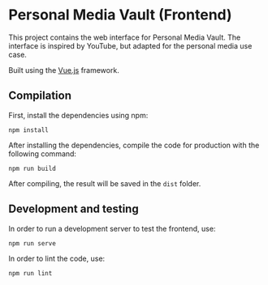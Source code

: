 # Personal Media Vault (Frontend)

This project contains the web interface for Personal Media Vault. The interface is inspired by YouTube, but adapted for the personal media use case.

Built using the [Vue.js](https://vuejs.org/) framework.

## Compilation

First, install the dependencies using npm:

```
npm install
```

After installing the dependencies, compile the code for production with the following command:

```
npm run build
```

After compiling, the result will be saved in the `dist` folder.

## Development and testing

In order to run a development server to test the frontend, use:

```
npm run serve
```

In order to lint the code, use:

```
npm run lint
```
